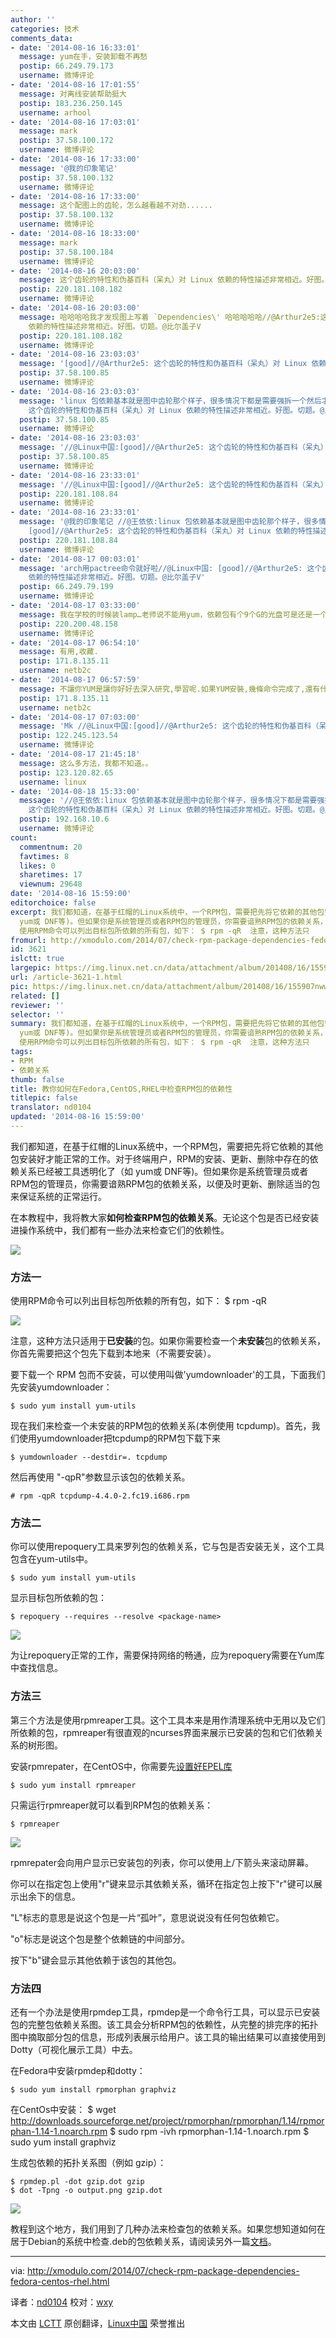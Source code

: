 ```yaml
---
author: ''
categories: 技术
comments_data:
- date: '2014-08-16 16:33:01'
  message: yum在手，安装卸载不再愁
  postip: 66.249.79.173
  username: 微博评论
- date: '2014-08-16 17:01:55'
  message: 对离线安装帮助挺大
  postip: 183.236.250.145
  username: arhool
- date: '2014-08-16 17:03:01'
  message: mark
  postip: 37.58.100.172
  username: 微博评论
- date: '2014-08-16 17:33:00'
  message: '@我的印象笔记'
  postip: 37.58.100.132
  username: 微博评论
- date: '2014-08-16 17:33:00'
  message: 这个配图上的齿轮，怎么越看越不对劲......
  postip: 37.58.100.132
  username: 微博评论
- date: '2014-08-16 18:33:00'
  message: mark
  postip: 37.58.100.184
  username: 微博评论
- date: '2014-08-16 20:03:00'
  message: 这个齿轮的特性和伪基百科（呆丸）对 Linux 依赖的特性描述非常相近。好图。切题。@比尔盖子V
  postip: 220.181.108.182
  username: 微博评论
- date: '2014-08-16 20:03:00'
  message: 哈哈哈哈我才发现图上写着 `Dependencies\' 哈哈哈哈哈//@Arthur2e5:这个齿轮的特性和伪基百科（呆丸）对 Linux
    依赖的特性描述非常相近。好图。切题。@比尔盖子V
  postip: 220.181.108.182
  username: 微博评论
- date: '2014-08-16 23:03:03'
  message: '[good]//@Arthur2e5: 这个齿轮的特性和伪基百科（呆丸）对 Linux 依赖的特性描述非常相近。好图。切题。@比尔盖子V'
  postip: 37.58.100.85
  username: 微博评论
- date: '2014-08-16 23:03:03'
  message: 'linux 包依赖基本就是图中齿轮那个样子，很多情况下都是需要强拆一个然后才能更新。。呵呵//@Linux中国: [good]//@Arthur2e5:
    这个齿轮的特性和伪基百科（呆丸）对 Linux 依赖的特性描述非常相近。好图。切题。@比尔盖子V'
  postip: 37.58.100.85
  username: 微博评论
- date: '2014-08-16 23:03:03'
  message: '//@Linux中国:[good]//@Arthur2e5: 这个齿轮的特性和伪基百科（呆丸）对 Linux 依赖的特性描述非常相近。好图。切题。@比尔盖子V'
  postip: 37.58.100.85
  username: 微博评论
- date: '2014-08-16 23:33:01'
  message: '//@Linux中国:[good]//@Arthur2e5: 这个齿轮的特性和伪基百科（呆丸）对 Linux 依赖的特性描述非常相近。好图。切题。@比尔盖子V'
  postip: 220.181.108.84
  username: 微博评论
- date: '2014-08-16 23:33:01'
  message: '@我的印象笔记 //@王依依:linux 包依赖基本就是图中齿轮那个样子，很多情况下都是需要强拆一个然后才能更新。。呵呵//@Linux中国:
    [good]//@Arthur2e5: 这个齿轮的特性和伪基百科（呆丸）对 Linux 依赖的特性描述非常相近。好图。切题。@比尔盖子V'
  postip: 220.181.108.84
  username: 微博评论
- date: '2014-08-17 00:03:01'
  message: 'arch用pactree命令就好啦//@Linux中国: [good]//@Arthur2e5: 这个齿轮的特性和伪基百科（呆丸）对 Linux
    依赖的特性描述非常相近。好图。切题。@比尔盖子V'
  postip: 66.249.79.199
  username: 微博评论
- date: '2014-08-17 03:33:00'
  message: 我在学校的时候装lamp…老师说不能用yum，依赖包有个9个G的光盘可是还是一个一个查的…花了一周了都很麻烦其中也试过那个下载不安装的，可是还是用yum下载的，有没有简单完全离线依赖？我可是有的处理依赖包的方法，我记得那时候找包都是查依赖一个一个看过来的，好辛苦，就没离线简单方法？
  postip: 220.200.48.158
  username: 微博评论
- date: '2014-08-17 06:54:10'
  message: 有用,收藏.
  postip: 171.8.135.11
  username: netb2c
- date: '2014-08-17 06:57:59'
  message: 不讓你YUM是讓你好好去深入研究,學習呢.如果YUM安裝,幾條命令完成了,還有什麼意思.
  postip: 171.8.135.11
  username: netb2c
- date: '2014-08-17 07:03:00'
  message: 'Mk //@Linux中国:[good]//@Arthur2e5: 这个齿轮的特性和伪基百科（呆丸）对 Linux 依赖的特性描述非常相近。好图。切题。@比尔盖子V'
  postip: 122.245.123.54
  username: 微博评论
- date: '2014-08-17 21:45:18'
  message: 这么多方法，我都不知道。。
  postip: 123.120.82.65
  username: linux
- date: '2014-08-18 15:33:00'
  message: '//@王依依:linux 包依赖基本就是图中齿轮那个样子，很多情况下都是需要强拆一个然后才能更新。。呵呵//@Linux中国: [good]//@Arthur2e5:
    这个齿轮的特性和伪基百科（呆丸）对 Linux 依赖的特性描述非常相近。好图。切题。@比尔盖子V'
  postip: 192.168.10.6
  username: 微博评论
count:
  commentnum: 20
  favtimes: 8
  likes: 0
  sharetimes: 17
  viewnum: 29648
date: '2014-08-16 15:59:00'
editorchoice: false
excerpt: 我们都知道，在基于红帽的Linux系统中，一个RPM包，需要把先将它依赖的其他包安装好才能正常的工作。对于终端用户，RPM的安装、更新、删除中存在的依赖关系已经被工具透明化了（如
  yum或 DNF等)。但如果你是系统管理员或者RPM包的管理员，你需要谙熟RPM包的依赖关系，以便及时更新、删除适当的包来保证系统的正常运行。 在本教程中，我将教大家如何检查RPM包的依赖关系。无论这个包是否已经安装进操作系统中，我们都有一些办法来检查它们的依赖性。  方法一
  使用RPM命令可以列出目标包所依赖的所有包，如下： $ rpm -qR  注意，这种方法只
fromurl: http://xmodulo.com/2014/07/check-rpm-package-dependencies-fedora-centos-rhel.html
id: 3621
islctt: true
largepic: https://img.linux.net.cn/data/attachment/album/201408/16/155907nwwqghcl9l4jn9aq.jpg
url: /article-3621-1.html
pic: https://img.linux.net.cn/data/attachment/album/201408/16/155907nwwqghcl9l4jn9aq.jpg.thumb.jpg
related: []
reviewer: ''
selector: ''
summary: 我们都知道，在基于红帽的Linux系统中，一个RPM包，需要把先将它依赖的其他包安装好才能正常的工作。对于终端用户，RPM的安装、更新、删除中存在的依赖关系已经被工具透明化了（如
  yum或 DNF等)。但如果你是系统管理员或者RPM包的管理员，你需要谙熟RPM包的依赖关系，以便及时更新、删除适当的包来保证系统的正常运行。 在本教程中，我将教大家如何检查RPM包的依赖关系。无论这个包是否已经安装进操作系统中，我们都有一些办法来检查它们的依赖性。  方法一
  使用RPM命令可以列出目标包所依赖的所有包，如下： $ rpm -qR  注意，这种方法只
tags:
- RPM
- 依赖关系
thumb: false
title: 教你如何在Fedora,CentOS,RHEL中检查RPM包的依赖性
titlepic: false
translator: nd0104
updated: '2014-08-16 15:59:00'
---
```


我们都知道，在基于红帽的Linux系统中，一个RPM包，需要把先将它依赖的其他包安装好才能正常的工作。对于终端用户，RPM的安装、更新、删除中存在的依赖关系已经被工具透明化了（如 yum或 DNF等)。但如果你是系统管理员或者RPM包的管理员，你需要谙熟RPM包的依赖关系，以便及时更新、删除适当的包来保证系统的正常运行。


在本教程中，我将教大家**如何检查RPM包的依赖关系**。无论这个包是否已经安装进操作系统中，我们都有一些办法来检查它们的依赖性。


![](/data/attachment/album/201408/16/155907nwwqghcl9l4jn9aq.jpg)


### 方法一


使用RPM命令可以列出目标包所依赖的所有包，如下： $ rpm -qR


![](/data/attachment/album/201408/16/155913ydy4hntth9dajphh.png)


注意，这种方法只适用于**已安装**的包。如果你需要检查一个**未安装**包的依赖关系，你首先需要把这个包先下载到本地来（不需要安装）。


要下载一个 RPM 包而不安装，可以使用叫做'yumdownloader'的工具，下面我们先安装yumdownloader：



```
$ sudo yum install yum-utils 

```

现在我们来检查一个未安装的RPM包的依赖关系(本例使用 tcpdump)。首先，我们使用yumdownloader把tcpdump的RPM包下载下来



```
$ yumdownloader --destdir=. tcpdump 

```

然后再使用 "-qpR"参数显示该包的依赖关系。



```
# rpm -qpR tcpdump-4.4.0-2.fc19.i686.rpm

```

### 方法二


你可以使用repoquery工具来罗列包的依赖关系，它与包是否安装无关，这个工具包含在yum-utils中。



```
$ sudo yum install yum-utils

```

显示目标包所依赖的包：



```
$ repoquery --requires --resolve <package-name> 

```

![](/data/attachment/album/201408/16/155915fyi33syj71yitk18.png)


为让repoquery正常的工作，需要保持网络的畅通，应为repoquery需要在Yum库中查找信息。


### 方法三


第三个方法是使用rpmreaper工具。这个工具本来是用作清理系统中无用以及它们所依赖的包，rpmreaper有很直观的ncurses界面来展示已安装的包和它们依赖关系的树形图。


安装rpmrepater，在CentOS中，你需要先[设置好EPEL库](http://xmodulo.com/2013/03/how-to-set-up-epel-repository-on-centos.html)



```
$ sudo yum install rpmreaper 

```

只需运行rpmreaper就可以看到RPM包的依赖关系：



```
$ rpmreaper 

```

![](/data/attachment/album/201408/16/160026rw3546mwfcfzw53u.jpg)


rpmrepater会向用户显示已安装包的列表，你可以使用上/下箭头来滚动屏幕。


你可以在指定包上使用"r"键来显示其依赖关系，循环在指定包上按下"r"键可以展示出余下的信息。


"L"标志的意思是说这个包是一片“孤叶”，意思说说没有任何包依赖它。


"o"标志是说这个包是整个依赖链的中间部分。


按下"b"键会显示其他依赖于该包的其他包。


### 方法四


还有一个办法是使用rpmdep工具，rpmdep是一个命令行工具，可以显示已安装包的完整包依赖关系图。该工具会分析RPM包的依赖性，从完整的排完序的拓扑图中摘取部分包的信息，形成列表展示给用户。该工具的输出结果可以直接使用到Dotty（可视化展示工具）中去。


在Fedora中安装rpmdep和dotty：



```
$ sudo yum install rpmorphan graphviz 

```

在CentOs中安装： $ wget <http://downloads.sourceforge.net/project/rpmorphan/rpmorphan/1.14/rpmorphan-1.14-1.noarch.rpm> $ sudo rpm -ivh rpmorphan-1.14-1.noarch.rpm $ sudo yum install graphviz


生成包依赖的拓扑关系图（例如 gzip）：



```
$ rpmdep.pl -dot gzip.dot gzip
$ dot -Tpng -o output.png gzip.dot 

```

![](/data/attachment/album/201408/16/160611rf63cq51sw3w1swf.jpg)


教程到这个地方，我们用到了几种办法来检查包的依赖关系。如果您想知道如何在居于Debian的系统中检查.deb的包依赖关系，请阅读另外一篇[文档](http://xmodulo.com/2013/07/how-to-check-package-dependencies-on-ubuntu-or-debian.html)。




---


 


via: <http://xmodulo.com/2014/07/check-rpm-package-dependencies-fedora-centos-rhel.html>


译者：[nd0104](https://github.com/nd0104) 校对：[wxy](https://github.com/wxy)


本文由 [LCTT](https://github.com/LCTT/TranslateProject) 原创翻译，[Linux中国](http://linux.cn/) 荣誉推出